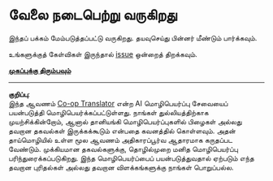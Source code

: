 <!--
CO_OP_TRANSLATOR_METADATA:
{
  "original_hash": "ea9f0804bd62f46d9808e953ec7fc459",
  "translation_date": "2025-10-11T11:39:56+00:00",
  "source_file": "_404.md",
  "language_code": "ta"
}
-->
# வேலை நடைபெற்று வருகிறது

இந்தப் பக்கம் மேம்படுத்தப்பட்டு வருகிறது. தயவுசெய்து பின்னர் மீண்டும் பார்க்கவும்.

உங்களுக்குத் கேள்விகள் இருந்தால் [issue](https://github.com/microsoft/Web-Dev-For-Beginners/issues/new/choose) ஒன்றைத் திறக்கவும்.

**[முகப்புக்கு திரும்பவும்](../../../../../../..)**

---

**குறிப்பு**:  
இந்த ஆவணம் [Co-op Translator](https://github.com/Azure/co-op-translator) என்ற AI மொழிபெயர்ப்பு சேவையைப் பயன்படுத்தி மொழிபெயர்க்கப்பட்டுள்ளது. நாங்கள் துல்லியத்திற்காக முயற்சிக்கின்றோம், ஆனால் தானியங்கி மொழிபெயர்ப்புகளில் பிழைகள் அல்லது தவறான தகவல்கள் இருக்கக்கூடும் என்பதை கவனத்தில் கொள்ளவும். அதன் தாய்மொழியில் உள்ள மூல ஆவணம் அதிகாரப்பூர்வ ஆதாரமாக கருதப்பட வேண்டும். முக்கியமான தகவல்களுக்கு, தொழில்முறை மனித மொழிபெயர்ப்பு பரிந்துரைக்கப்படுகிறது. இந்த மொழிபெயர்ப்பைப் பயன்படுத்துவதால் ஏற்படும் எந்த தவறான புரிதல்கள் அல்லது தவறான விளக்கங்களுக்கு நாங்கள் பொறுப்பல்ல.